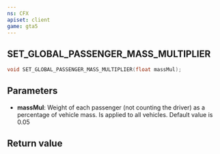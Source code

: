 ```yaml
---
ns: CFX
apiset: client
game: gta5
---
```

## SET_GLOBAL_PASSENGER_MASS_MULTIPLIER

```c
void SET_GLOBAL_PASSENGER_MASS_MULTIPLIER(float massMul);
```

## Parameters
* **massMul**: Weight of each passenger (not counting the driver) as a percentage of vehicle mass. Is applied to all vehicles. Default value is 0.05

## Return value